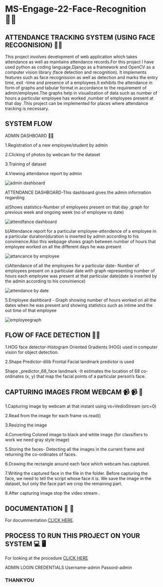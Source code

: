 # MS-Engage-22-Face-Recognition 	:person_red_hair:
##  **ATTENDANCE TRACKING SYSTEM (USING FACE RECOGNISION)**	:woman_student:




This project involves development of web application which takes attendance as well as maintains attendance records.For this project I have used  python as coding language,Django as a framework  and OpenCV as a computer vision library (face detection and recognition).
It implements features such as face recognission as well as detection and marks the entry time, exit -time and presence of a employees.It exhibits the attendance in form of  graphs and tabular format in accordance to the requirement of admin/employee.The graphs help in visualization of data such as number of hours a particular employee has worked ,number of employees present at that day .This project can be implemented for  places where attendance tracking is necessary.




##  **SYSTEM FLOW**  
ADMIN DASHBOARD   :technologist:








1.Registration of a new employee/student by admin

2.Clicking of photos by webcam for the dataset

3.Training of dataset

4.Viewing attendance report by admin 






![admin dashboard](https://user-images.githubusercontent.com/102857029/170040527-11c6eb0e-4823-41d2-9bec-aa3788abd6d0.JPG)
















   ATTENDANCE DASHBOARD-This dashboard gives the admin information regarding
   
   
 a)Shows statistics-Number of employees present on that day ,graph for previous week and ongoing week (no of employee vs date)
 
 
 
 
 
 ![attendfance dashboard](https://user-images.githubusercontent.com/102857029/170042819-f2d84e23-9494-4f41-8677-c35c41e4b99b.JPG)
 
 
 
 
 
 
 
   
   
 b)Attendance report for a particular employee-attendence of a employee in a particular duration(duration is inserted by admin according to his convinence.Also this webpage shows graph between number of hours that employee worked on all the different days he was present
 
 
 
 
 
 
  ![attancance by employee](https://user-images.githubusercontent.com/102857029/170041186-663c8d21-018d-419c-9e55-d8db3d563e11.JPG)
  
  
  
  
  
  
  
   
   
   
   
   
   
   
   
   
   
   
   
   
   
   
   
c)Attendance of all the employees for a particular date- Number of employees present on a particular date with graph representing number of hours each employee          was present at that particular date(date is inserted by the admin according to his convinience)









![attendance by date](https://user-images.githubusercontent.com/102857029/170044330-e9cd8545-99b4-442f-b793-26cdab65ecc9.JPG)
























5.Employee dashboard - Graph showing number of hours worked on all the dates when he was present and showing statistics such as intime and the out time of that employee













![employeegraph](https://user-images.githubusercontent.com/102857029/170046573-3bb382b0-71cc-4fb4-8824-f5e63a7beeb5.JPG)




















## **FLOW OF FACE DETECTION**  	:man_technologist:
           
1.HOG face detector-Histogram Oriented Gradients (HOG) used in computer vision for object detection.


2.Shape Predictor-dilib Frontal Facial landmark predictor is used 


 Shape _predictor_68_face landmark -It estimates the location of 68 co-ordinates (x, y) that map the facial points of a particular person’s face.


 ##  **CAPTURING IMAGES FROM WEBCAM**  	📹	:video_camera:   :camera_flash:
 
 
1.Capturing image by webcam at that instant using vs=VedioStream (src=0)


2.Read from the image for each frame vs.read() 


3.Resizing the image 


4.Converting Colored image to black and white image (for classifiers to work we need gray style image)


5.Storing the faces- Detecting all the images in the current frame and returning the co-ordinates of faces.


6.Drawing the rectangle around each face which webcam has captured.


7.Writing the captured face in the file in the folder. Before capturing the face, we need to tell the script whose face it is. We save the image in the dataset, but only the face part we crop the remaining part.


8.After capturing image stop the video stream .




##  **DOCUMENTATION** 	:card_index:  	:orange_book:

For docummentation [CLICK HERE](https://docs.google.com/document/d/1bn-bJaX9ob8y7cWTjXjOysd7DlQx2252/edit?usp=sharing&ouid=102673503864233077521&rtpof=true&sd=true).


## **PROCESS TO RUN THIS PROJECT ON YOUR SYSTEM**  	:computer:   	:desktop_computer:


For looking at the procedure [CLICK HERE](https://drive.google.com/drive/folders/1j28kybfL0yEohmqIYknc297M6KtI8YXC?usp=sharing)


ADMIN LOGIN CREDENTIALS
Username-admin
Passord-admin


### THANKYOU ##














